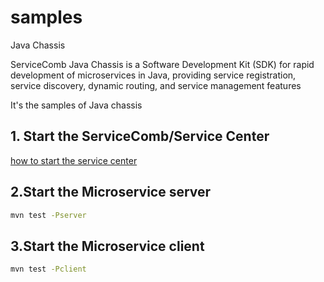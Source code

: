 # samples

Java Chassis 

ServiceComb Java Chassis is a Software Development Kit (SDK) for rapid development of microservices in Java, providing service registration, service discovery, dynamic routing, and service management features

It's the samples of Java chassis

## 1. Start the ServiceComb/Service Center

[how to start the service center](http://servicecomb.io/docs/start-sc/)

## 2.Start the Microservice server

```bash
mvn test -Pserver
```

## 3.Start the Microservice client

```bash
mvn test -Pclient
```
